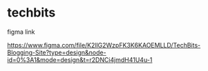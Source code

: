 # techbits

figma link

https://www.figma.com/file/K2llG2WzpFK3K6KAOEMLLD/TechBits-Blogging-Site?type=design&node-id=0%3A1&mode=design&t=r2DNCi4jmdH41U4u-1
